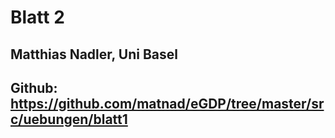 # Blatt 2
## Matthias Nadler, Uni Basel
## Github: https://github.com/matnad/eGDP/tree/master/src/uebungen/blatt1
